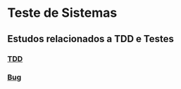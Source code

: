 # Teste de Sistemas
## Estudos relacionados a TDD e Testes
### <a href="https://docs.google.com/document/d/1gTNVlaWUs2waPnfNRRM4OOoTF4HoY_dkv5Rd3CjUe_o/edit?pli=1">TDD</a>
### <a href="https://docs.google.com/document/d/1gTNVlaWUs2waPnfNRRM4OOoTF4HoY_dkv5Rd3CjUe_o/edit?pli=1">Bug</a>
